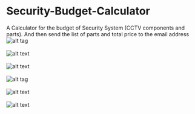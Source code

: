 # Security-Budget-Calculator

A Calculator for the budget of Security System (CCTV components and parts). And then send the list of parts and total price to the email address
<br>
![alt tag](https://github.com/Yitian2003/AimyPlus-App/blob/master/2017-02-13_23h25_40.gif)
</br>
<br>
![alt text](https://github.com/Yitian2003/Security-Budget-Calculator/blob/master/1.png)
</br>
<br>
![alt text](https://github.com/Yitian2003/Security-Budget-Calculator/blob/master/Screenshot_1493539272.png)
</br>
<br>
![alt tag](https://github.com/Yitian2003/Security-Budget-Calculator/master/1.png)
</br>
<br>
![alt text](https://github.com/Yitian2003/Security-Budget-Calculator/blob/master/Screenshot_1493539354.png)
</br>
<br>
![alt text](https://github.com/Yitian2003/Security-Budget-Calculator/blob/master/Screenshot_1493539368.png)
</br>


